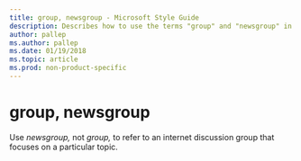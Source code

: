 ```yaml
---
title: group, newsgroup - Microsoft Style Guide
description: Describes how to use the terms "group" and "newsgroup" in Microsoft content.
author: pallep
ms.author: pallep
ms.date: 01/19/2018
ms.topic: article
ms.prod: non-product-specific
---
```


# group, newsgroup

Use *newsgroup,* not *group,* to refer to an internet discussion group that focuses on a particular topic. 
